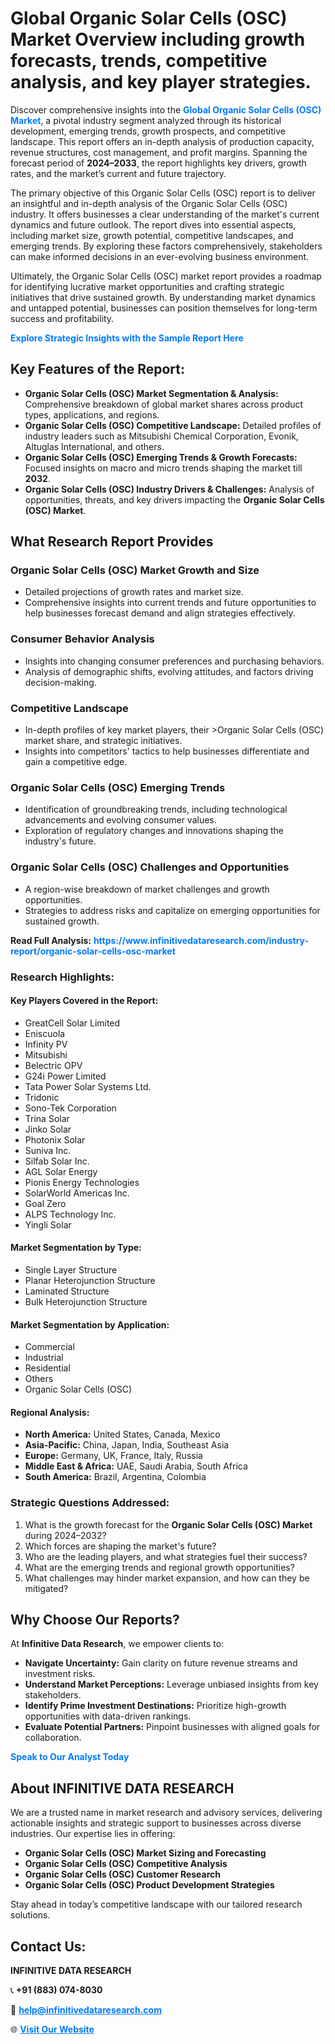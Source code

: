 <h1>Global Organic Solar Cells (OSC) Market Overview including growth forecasts, trends, competitive analysis, and key player strategies.</h1>
<p>
Discover comprehensive insights into the 
<a href="https://www.infinitivedataresearch.com/industry-report/organic-solar-cells-osc-market" rel="dofollow" style="color: #007BFF; text-decoration: none;"><strong>Global Organic Solar Cells (OSC) Market</strong></a>, a pivotal industry segment analyzed through its historical development, emerging trends, growth prospects, and competitive landscape. This report offers an in-depth analysis of production capacity, revenue structures, cost management, and profit margins. Spanning the forecast period of <strong>2024–2033</strong>, the report highlights key drivers, growth rates, and the market’s current and future trajectory.
</p>
<p>
The primary objective of this Organic Solar Cells (OSC) report is to deliver an insightful and in-depth analysis of the Organic Solar Cells (OSC) industry. It offers businesses a clear understanding of the market's current dynamics and future outlook. The report dives into essential aspects, including market size, growth potential, competitive landscapes, and emerging trends. By exploring these factors comprehensively, stakeholders can make informed decisions in an ever-evolving business environment.
</p>
<p>
Ultimately, the Organic Solar Cells (OSC) market report provides a roadmap for identifying lucrative market opportunities and crafting strategic initiatives that drive sustained growth. By understanding market dynamics and untapped potential, businesses can position themselves for long-term success and profitability.
</p>
<p>
<a href="https://www.infinitivedataresearch.com/request-sample/reportId=102397" style="color: #007BFF; text-decoration: none;"><strong>Explore Strategic Insights with the Sample Report Here</strong></a>
</p>

<h2>Key Features of the Report:</h2>
<ul>
<li><strong>Organic Solar Cells (OSC) Market Segmentation & Analysis:</strong> Comprehensive breakdown of global market shares across product types, applications, and regions.</li>
<li><strong>Organic Solar Cells (OSC) Competitive Landscape:</strong> Detailed profiles of industry leaders such as Mitsubishi Chemical Corporation, Evonik, Altuglas International, and others.</li>
<li><strong>Organic Solar Cells (OSC) Emerging Trends & Growth Forecasts:</strong> Focused insights on macro and micro trends shaping the market till <strong>2032</strong>.</li>
<li><strong>Organic Solar Cells (OSC) Industry Drivers & Challenges:</strong> Analysis of opportunities, threats, and key drivers impacting the <strong>Organic Solar Cells (OSC) Market</strong>.</li>
</ul>

<h2>What Research Report Provides</h2>
<h3>Organic Solar Cells (OSC) Market Growth and Size</h3>
<ul>
<li>Detailed projections of growth rates and market size.</li>
<li>Comprehensive insights into current trends and future opportunities to help businesses forecast demand and align strategies effectively.</li>
</ul>

<h3>Consumer Behavior Analysis</h3>
<ul>
<li>Insights into changing consumer preferences and purchasing behaviors.</li>
<li>Analysis of demographic shifts, evolving attitudes, and factors driving decision-making.</li>
</ul>

<h3>Competitive Landscape</h3>
<ul>
<li>In-depth profiles of key market players, their >Organic Solar Cells (OSC) market share, and strategic initiatives.</li>
<li>Insights into competitors' tactics to help businesses differentiate and gain a competitive edge.</li>
</ul>

<h3>Organic Solar Cells (OSC) Emerging Trends</h3>
<ul>
<li>Identification of groundbreaking trends, including technological advancements and evolving consumer values.</li>
<li>Exploration of regulatory changes and innovations shaping the industry's future.</li>
</ul>

<h3>Organic Solar Cells (OSC) Challenges and Opportunities</h3>
<ul>
<li>A region-wise breakdown of market challenges and growth opportunities.</li>
<li>Strategies to address risks and capitalize on emerging opportunities for sustained growth.</li>
</ul>
<p><strong>Read Full Analysis:</strong> <a href="https://www.infinitivedataresearch.com/industry-report/organic-solar-cells-osc-market" rel="dofollow" style="color: #007BFF; text-decoration: none;"><strong>https://www.infinitivedataresearch.com/industry-report/organic-solar-cells-osc-market</strong></a></p>
<h3>Research Highlights:</h3>
<h4>Key Players Covered in the Report:</h4>
<ul><li>GreatCell Solar Limited</li><li>Eniscuola</li><li>Infinity PV</li><li>Mitsubishi</li><li>Belectric OPV</li><li>G24i Power Limited</li><li>Tata Power Solar Systems Ltd.</li><li>Tridonic</li><li>Sono-Tek Corporation</li><li>Trina Solar</li><li>Jinko Solar</li><li>Photonix Solar</li><li>Suniva Inc.</li><li>Silfab Solar Inc.</li><li>AGL Solar Energy</li><li>Pionis Energy Technologies</li><li>SolarWorld Americas Inc.</li><li>Goal Zero</li><li>ALPS Technology Inc.</li><li>Yingli Solar</li></ul>
<h4>Market Segmentation by Type:</h4>
<ul><li>Single Layer Structure</li><li>Planar Heterojunction Structure</li><li>Laminated Structure</li><li>Bulk Heterojunction Structure</li></ul>
<h4>Market Segmentation by Application:</h4>
<ul><li>Commercial</li><li>Industrial</li><li>Residential</li><li>Others</li><li>Organic Solar Cells (OSC)</li></ul>

<h4>Regional Analysis:</h4>
<ul>
<li><strong>North America:</strong> United States, Canada, Mexico</li>
<li><strong>Asia-Pacific:</strong> China, Japan, India, Southeast Asia</li>
<li><strong>Europe:</strong> Germany, UK, France, Italy, Russia</li>
<li><strong>Middle East & Africa:</strong> UAE, Saudi Arabia, South Africa</li>
<li><strong>South America:</strong> Brazil, Argentina, Colombia</li>
</ul>

<h3>Strategic Questions Addressed:</h3>
<ol>
<li>What is the growth forecast for the <strong>Organic Solar Cells (OSC) Market</strong> during 2024–2032?</li>
<li>Which forces are shaping the market's future?</li>
<li>Who are the leading players, and what strategies fuel their success?</li>
<li>What are the emerging trends and regional growth opportunities?</li>
<li>What challenges may hinder market expansion, and how can they be mitigated?</li>
</ol>

<h2>Why Choose Our Reports?</h2>
<p>At <strong>Infinitive Data Research</strong>, we empower clients to:</p>
<ul>
<li><strong>Navigate Uncertainty:</strong> Gain clarity on future revenue streams and investment risks.</li>
<li><strong>Understand Market Perceptions:</strong> Leverage unbiased insights from key stakeholders.</li>
<li><strong>Identify Prime Investment Destinations:</strong> Prioritize high-growth opportunities with data-driven rankings.</li>
<li><strong>Evaluate Potential Partners:</strong> Pinpoint businesses with aligned goals for collaboration.</li>
</ul>
<p><a href="https://www.infinitivedataresearch.com/industry-report/organic-solar-cells-osc-market" rel="dofollow" style="color: #007BFF; text-decoration: none;"><strong>Speak to Our Analyst Today</strong></a></p>

<h2>About INFINITIVE DATA RESEARCH</h2>
<p>We are a trusted name in market research and advisory services, delivering actionable insights and strategic support to businesses across diverse industries. Our expertise lies in offering:</p>
<ul>
<li><strong>Organic Solar Cells (OSC) Market Sizing and Forecasting</strong></li>
<li><strong>Organic Solar Cells (OSC) Competitive Analysis</strong></li>
<li><strong>Organic Solar Cells (OSC) Customer Research</strong></li>
<li><strong>Organic Solar Cells (OSC) Product Development Strategies</strong></li>
</ul>
<p>Stay ahead in today’s competitive landscape with our tailored research solutions.</p>

<h2>Contact Us:</h2>
<p><strong>INFINITIVE DATA RESEARCH</strong></p>
<p>📞 <strong>+91 (883) 074-8030</strong></p>
<p>📧 <strong><a href="mailto:help@infinitivedataresearch.com" style="color: #007BFF;">help@infinitivedataresearch.com</a></strong></p>
<p>🌐 <strong><a href="https://www.infinitivedataresearch.com" rel="dofollow" style="color: #007BFF;">Visit Our Website</a></strong></p>